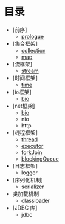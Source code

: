 # 目录

* [前序]
	* [prologue](prologue.md)
* [集合框架]
	* [collection](collection.md)
	* [map](map.md)
* [流框架]
	* [stream](stream.md)
* [时间框架]
	* [time](time.md)
* [io框架]
	* [bio](io-bio.md)
* [net框架]
	* [bio](net-bio.md)
	* nio
	* http
* [线程框架]
	* [thread](thread.md)
	* [executor](executor.md)
	* [forkJoin](forkjoin.md)
	* [blockingQueue](blockingqueue.md)
* [日志框架]
	* logger
* [序列化机制]
	* serializer
* 类加载机制
	* classloader
* [JDBC 库]
   * jdbc
